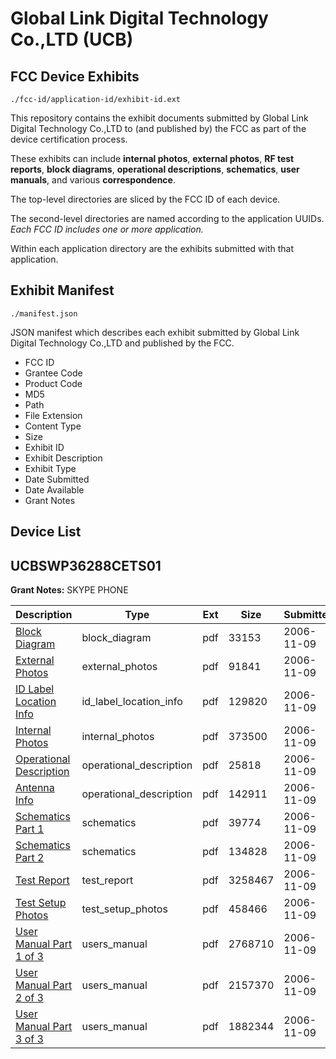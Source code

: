 # Global Link Digital Technology Co.,LTD (UCB)
## FCC Device Exhibits

```
./fcc-id/application-id/exhibit-id.ext
```

This repository contains the exhibit documents submitted by Global Link Digital Technology Co.,LTD to (and published by) the FCC as part of the device certification process.

These exhibits can include **internal photos**, **external photos**, **RF test reports**, **block diagrams**, **operational descriptions**, **schematics**, **user manuals**, and various **correspondence**.

The top-level directories are sliced by the FCC ID of each device.

The second-level directories are named according to the application UUIDs. *Each FCC ID includes one or more application.*

Within each application directory are the exhibits submitted with that application. 

## Exhibit Manifest

```
./manifest.json
```

JSON manifest which describes each exhibit submitted by Global Link Digital Technology Co.,LTD and published by the FCC.

- FCC ID
- Grantee Code
- Product Code
- MD5
- Path
- File Extension
- Content Type
- Size
- Exhibit ID
- Exhibit Description
- Exhibit Type
- Date Submitted
- Date Available
- Grant Notes

## Device List
## UCBSWP36288CETS01
**Grant Notes:** SKYPE PHONE

| Description | Type | Ext | Size | Submitted | Available |
| ----------- | ---- | --- | ---- | --------- | --------- |
| [Block Diagram](UCBSWP36288CETS01/fc73b8301b5656a351321163b4b23828/726110.pdf) | block_diagram | pdf | 33153 | 2006-11-09 | 2006-11-09 |
| [External Photos](UCBSWP36288CETS01/fc73b8301b5656a351321163b4b23828/726111.pdf) | external_photos | pdf | 91841 | 2006-11-09 | 2006-11-09 |
| [ID Label Location Info](UCBSWP36288CETS01/fc73b8301b5656a351321163b4b23828/726113.pdf) | id_label_location_info | pdf | 129820 | 2006-11-09 | 2006-11-09 |
| [Internal Photos](UCBSWP36288CETS01/fc73b8301b5656a351321163b4b23828/726112.pdf) | internal_photos | pdf | 373500 | 2006-11-09 | 2006-11-09 |
| [Operational Description](UCBSWP36288CETS01/fc73b8301b5656a351321163b4b23828/726114.pdf) | operational_description | pdf | 25818 | 2006-11-09 | 2006-11-09 |
| [Antenna Info](UCBSWP36288CETS01/fc73b8301b5656a351321163b4b23828/726121.pdf) | operational_description | pdf | 142911 | 2006-11-09 | 2006-11-09 |
| [Schematics Part 1](UCBSWP36288CETS01/fc73b8301b5656a351321163b4b23828/726109.pdf) | schematics | pdf | 39774 | 2006-11-09 | 2006-11-09 |
| [Schematics Part 2](UCBSWP36288CETS01/fc73b8301b5656a351321163b4b23828/726115.pdf) | schematics | pdf | 134828 | 2006-11-09 | 2006-11-09 |
| [Test Report](UCBSWP36288CETS01/fc73b8301b5656a351321163b4b23828/726117.pdf) | test_report | pdf | 3258467 | 2006-11-09 | 2006-11-09 |
| [Test Setup Photos](UCBSWP36288CETS01/fc73b8301b5656a351321163b4b23828/726116.pdf) | test_setup_photos | pdf | 458466 | 2006-11-09 | 2006-11-09 |
| [User Manual Part 1 of 3](UCBSWP36288CETS01/fc73b8301b5656a351321163b4b23828/726118.pdf) | users_manual | pdf | 2768710 | 2006-11-09 | 2006-11-09 |
| [User Manual Part 2 of 3](UCBSWP36288CETS01/fc73b8301b5656a351321163b4b23828/726119.pdf) | users_manual | pdf | 2157370 | 2006-11-09 | 2006-11-09 |
| [User Manual Part 3 of 3](UCBSWP36288CETS01/fc73b8301b5656a351321163b4b23828/726120.pdf) | users_manual | pdf | 1882344 | 2006-11-09 | 2006-11-09 |
